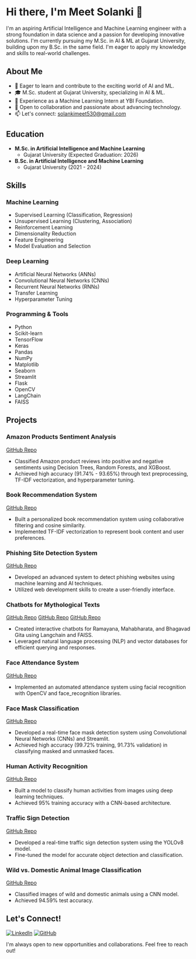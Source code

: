 # Hi there, I'm Meet Solanki 👋

I'm an aspiring Artificial Intelligence and Machine Learning engineer with a strong foundation in data science and a passion for developing innovative solutions. I'm currently pursuing my M.Sc. in AI & ML at Gujarat University, building upon my B.Sc. in the same field. I'm eager to apply my knowledge and skills to real-world challenges.

## About Me

- 🌱  Eager to learn and contribute to the exciting world of AI and ML.
- 🎓  M.Sc. student at Gujarat University, specializing in AI & ML.
- 💼  Experience as a Machine Learning Intern at YBI Foundation.
- 🤝  Open to collaboration and passionate about advancing technology.
- 📫  Let's connect: solankimeet530@gmail.com

## Education

- **M.Sc. in Artificial Intelligence and Machine Learning**
  - Gujarat University (Expected Graduation: 2026)
- **B.Sc. in Artificial Intelligence and Machine Learning**
  - Gujarat University (2021 - 2024)

## Skills

### Machine Learning

- Supervised Learning (Classification, Regression)
- Unsupervised Learning (Clustering, Association)
- Reinforcement Learning
- Dimensionality Reduction
- Feature Engineering
- Model Evaluation and Selection

### Deep Learning

- Artificial Neural Networks (ANNs)
- Convolutional Neural Networks (CNNs)
- Recurrent Neural Networks (RNNs)
- Transfer Learning
- Hyperparameter Tuning

### Programming & Tools

- Python
- Scikit-learn
- TensorFlow
- Keras
- Pandas
- NumPy
- Matplotlib
- Seaborn
- Streamlit
- Flask
- OpenCV
- LangChain
- FAISS

## Projects

### Amazon Products Sentiment Analysis 
[GitHub Repo](https://github.com/MeetSolanki530/Amazon_Products_Sentiment_Analysis/)

- Classified Amazon product reviews into positive and negative sentiments using Decision Trees, Random Forests, and XGBoost.
- Achieved high accuracy (91.74% - 93.65%) through text preprocessing, TF-IDF vectorization, and hyperparameter tuning.

### Book Recommendation System
[GitHub Repo](https://github.com/MeetSolanki530/Book_Recommendation_System/)

- Built a personalized book recommendation system using collaborative filtering and cosine similarity.
- Implemented TF-IDF vectorization to represent book content and user preferences.

### Phishing Site Detection System
[GitHub Repo](https://github.com/MeetSolanki530/Phishing-Threat-Defenders)

- Developed an advanced system to detect phishing websites using machine learning and AI techniques.
- Utilized web development skills to create a user-friendly interface.

### Chatbots for Mythological Texts
[GitHub Repo](https://github.com/MeetSolanki530/ramayana-chatbot)
[GitHub Repo](https://github.com/MeetSolanki530/bhagwatgeeta-chatbot)
[GitHub Repo](https://github.com/MeetSolanki530/Mahabharata-gpt)

- Created interactive chatbots for Ramayana, Mahabharata, and Bhagavad Gita using Langchain and FAISS.
- Leveraged natural language processing (NLP) and vector databases for efficient querying and responses.

### Face Attendance System
[GitHub Repo](https://github.com/MeetSolanki530/Face_Attendance_System/)

- Implemented an automated attendance system using facial recognition with OpenCV and face_recognition libraries.

### Face Mask Classification
[GitHub Repo](https://github.com/MeetSolanki530/FACE_MASK_CLASSIFICATION/)

- Developed a real-time face mask detection system using Convolutional Neural Networks (CNNs) and Streamlit.
- Achieved high accuracy (99.72% training, 91.73% validation) in classifying masked and unmasked faces.

### Human Activity Recognition
[GitHub Repo](https://github.com/MeetSolanki530/Human_Activity_Recognition/)

- Built a model to classify human activities from images using deep learning techniques.
- Achieved 95% training accuracy with a CNN-based architecture.

### Traffic Sign Detection
[GitHub Repo](https://github.com/MeetSolanki530/Traffic_Sign_Detection)

- Developed a real-time traffic sign detection system using the YOLOv8 model.
- Fine-tuned the model for accurate object detection and classification.

### Wild vs. Domestic Animal Image Classification
[GitHub Repo](https://github.com/MeetSolanki530/Wild_vs_Domestic_Animal_Image_Classification)

- Classified images of wild and domestic animals using a CNN model.
- Achieved 94.59% test accuracy.

## Let's Connect!

[![LinkedIn](https://img.shields.io/badge/LinkedIn-Connect%20with%20Me-blue)](https://www.linkedin.com/in/meet-solanki-b96a78230/)
[![GitHub](https://img.shields.io/badge/GitHub-Check%20Out%20My%20Projects-brightgreen)](https://github.com/MeetSolanki530/)

I'm always open to new opportunities and collaborations. Feel free to reach out!
